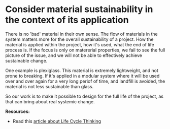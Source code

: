 # Consider material sustainability in the context of its application

There is no 'bad' material in their own sense. The flow of materials in the system matters more for the overall sustainability of a project. How the material is applied within the project, how it's used, what the end of life process is. If the focus is only on matererial properties, we fail to see the full picture of the issue, and we will not be able to effectively achieve sustainable change. 

One example is plexiglass. This material is extremely lightweight, and not prone to breaking. If it's applied in a modular system where it will be used over and over again for a very long periof of time, and landfill is avoided, the material is not less sustainable than glass. 

So our work is to make it possible to design for the full life of the project, as that can bring about real systemic change.  

**Resources:** 

- Read this [article about Life Cycle Thinking](https://medium.com/disruptive-design/a-guide-to-life-cycle-thinking-b762ab49bce3)
